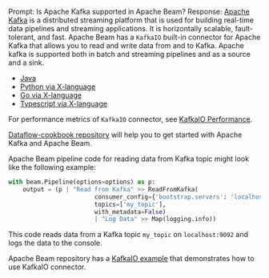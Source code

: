 Prompt:
Is Apache Kafka supported in Apache Beam?
Response:
[Apache Kafka](https://kafka.apache.org/) is a distributed streaming platform that is used for building real-time data pipelines and streaming applications. It is horizontally scalable, fault-tolerant, and fast.
Apache Beam has a `KafkaIO` built-in connector for Apache Kafka that allows you to read and write data from and to Kafka. Apache kafka is supported both in batch and streaming pipelines and as a source and a sink.
* [Java](https://beam.apache.org/releases/javadoc/current/org/apache/beam/sdk/io/kafka/KafkaIO.html)
* [Python via X-language](https://beam.apache.org/releases/pydoc/current/apache_beam.io.kafka.html)
* [Go via X-language](https://pkg.go.dev/github.com/apache/beam/sdks/v2/go/pkg/beam/io/xlang/kafkaio)
* [Typescript  via X-language](https://github.com/apache/beam/blob/master/sdks/typescript/src/apache_beam/io/kafka.ts)

For performance metrics of `KafkaIO` connector, see [KafkaIO Performance](https://beam.apache.org/performance/io/kafka/).

[Dataflow-cookbook repository](https://github.com/GoogleCloudPlatform/dataflow-cookbook) will help you to get started with Apache Kafka and Apache Beam.

Apache Beam pipeline code for reading data from Kafka topic might look like the following example:

```python
with beam.Pipeline(options=options) as p:
    output = (p | "Read from Kafka" >> ReadFromKafka(
                        consumer_config={'bootstrap.servers': 'localhost:9092'},
                        topics=['my_topic'],
                        with_metadata=False)
                        | "Log Data" >> Map(logging.info))
```
This code reads data from a Kafka topic `my_topic` on `localhost:9092` and logs the data to the console.

Apache Beam repository has a [KafkaIO example](https://github.com/apache/beam/blob/master/sdks/python/apache_beam/examples/kafkataxi/kafka_taxi.py)  that demonstrates how to use KafkaIO connector.

